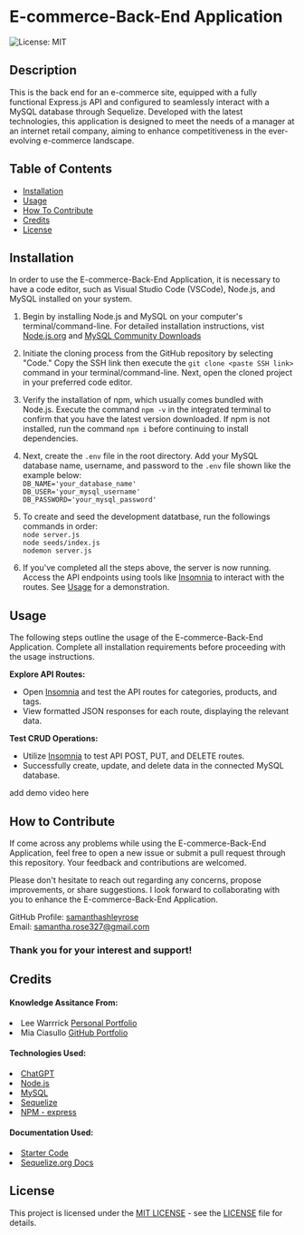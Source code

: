 # E-commerce-Back-End Application
![License: MIT](https://img.shields.io/badge/License-MIT-yellow.svg)

## Description

This is the back end for an e-commerce site, equipped with a fully functional Express.js API and configured to seamlessly interact with a MySQL database through Sequelize. Developed with the latest technologies, this application is designed to meet the needs of a manager at an internet retail company, aiming to enhance competitiveness in the ever-evolving e-commerce landscape.

## Table of Contents

- [Installation](#installation)
- [Usage](#usage)
- [How To Contribute](#how-to-contribute)
- [Credits](#credits)
- [License](#license)

## Installation

In order to use the E-commerce-Back-End Application, it is necessary to have a code editor, such as Visual Studio Code (VSCode), Node.js, and MySQL installed on your system.

1. Begin by installing Node.js and MySQL on your computer's terminal/command-line. For detailed installation instructions, vist <a href="https://nodejs.org/en/">Node.js.org</a> and <a href="https://dev.mysql.com/downloads/mysql/">MySQL Community Downloads</a>  

2. Initiate the cloning process from the GitHub repository by selecting "Code." Copy the SSH link then execute the `git clone <paste SSH link>` command in your terminal/command-line. Next, open the cloned project in your preferred code editor.

3. Verify the installation of npm, which usually comes bundled with Node.js. Execute the command `npm -v` in the integrated terminal to confirm that you have the latest version downloaded. If npm is not installed, run the command `npm i` before continuing to install dependencies.

4. Next, create the `.env` file in the root directory. Add your MySQL database name, username, and password to the `.env` file shown like the example below: <br>
`DB_NAME='your_database_name'` <br>
`DB_USER='your_mysql_username'`<br>
`DB_PASSWORD='your_mysql_password'`

5. To create and seed the development datatbase, run the followings commands in order:<br>
`node server.js`<br>
`node seeds/index.js`<br>
`nodemon server.js`

6. If you've completed all the steps above, the server is now running. Access the API endpoints using tools like <a href="https://insomnia.rest/download">Insomnia</a> to interact with the routes. See [Usage](#usage) for a demonstration.

## Usage

The following steps outline the usage of the E-commerce-Back-End Application. Complete all installation requirements before proceeding with the usage instructions.

**Explore API Routes:**
- Open <a href="https://insomnia.rest/download">Insomnia</a> and test the API routes for categories, products, and tags.
- View formatted JSON responses for each route, displaying the relevant data.

**Test CRUD Operations:**
- Utilize <a href="https://insomnia.rest/download">Insomnia</a> to test API POST, PUT, and DELETE routes.
- Successfully create, update, and delete data in the connected MySQL database.

add demo video here

## How to Contribute

If come across any problems while using the E-commerce-Back-End Application, feel free to open a new issue or submit a pull request through this repository. Your feedback and contributions are welcomed. 

Please don't hesitate to reach out regarding any concerns, propose improvements, or share suggestions. I look forward to collaborating with you to enhance the E-commerce-Back-End Application.

GitHub Profile: <a href="https://github.com/samanthashleyrose">samanthashleyrose</a><br>
Email: samantha.rose327@gmail.com

### Thank you for your interest and support!

## Credits

#### Knowledge Assitance From:
<li>Lee Warrrick <a href="https://leewarrick.com/">Personal Portfolio</a></li>
<li>Mia Ciasullo <a href="https://github.com/miacias">GitHub Portfolio</a></li>

#### Technologies Used:
<li><a href="https://chat.openai.com/">ChatGPT</a></li>
<li><a href="https://nodejs.org/en/">Node.js</a></li>
<li><a href="https://www.mysql.com/">MySQL</a></li>
<li><a href="https://sequelize.org/">Sequelize</a></li>
<li><a href="https://www.npmjs.com/package/express">NPM - express</a></li>

#### Documentation Used:
<li><a href="https://github.com/coding-boot-camp/fantastic-umbrella/tree/main/Develop">Starter Code</a></li>
<li><a href="https://sequelize.org/docs/v6/category/core-concepts/">Sequelize.org Docs</a></li>

## License

This project is licensed under the <a href="https://opensource.org/licenses/MIT">MIT LICENSE</a> - see the [LICENSE](./LICENSE) file for details.